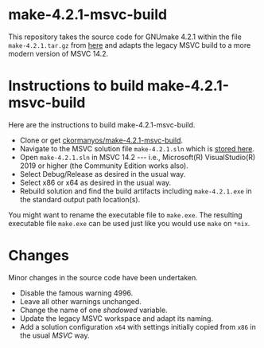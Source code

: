 # make-4.2.1-msvc-build

This repository takes the source code for GNUmake 4.2.1
within the file `make-4.2.1.tar.gz`
from [here](https://ftp.gnu.org/gnu/make/)
and adapts the legacy MSVC build to a more modern version of MSVC 14.2.

# Instructions to build make-4.2.1-msvc-build

Here are the instructions to build make-4.2.1-msvc-build.
  - Clone or get [ckormanyos/make-4.2.1-msvc-build](https://github.com/ckormanyos/make-4.2.1-msvc-build).
  - Navigate to the MSVC solution file `make-4.2.1.sln` which is [stored here](./make-4.2.1/).
  - Open `make-4.2.1.sln` in MSVC 14.2 --- i.e., Microsoft(R) VisualStudio(R) 2019 or higher (the Community Edition works also).
  - Select Debug/Release as desired in the usual way.
  - Select x86 or x64 as desired in the usual way.
  - Rebuild solution and find the build artifacts including `make-4.2.1.exe` in the standard output path location(s).

You might want to rename the executable file to `make.exe`.
The resulting executable file `make.exe` can be used just like you would use `make` on `*nix`.

# Changes

Minor changes in the source code have been undertaken.
  - Disable the famous warning 4996.
  - Leave all other warnings unchanged.
  - Change the name of one _shadowed_ variable.
  - Update the legacy MSVC workspace and adapt its naming.
  - Add a solution configuration `x64` with settings initially copied from `x86` in the usual _MSVC_ way.
